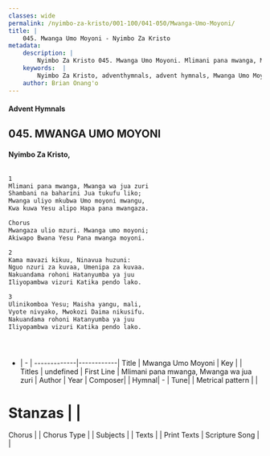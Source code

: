 ```yaml
---
classes: wide
permalink: /nyimbo-za-kristo/001-100/041-050/Mwanga-Umo-Moyoni/
title: |
    045. Mwanga Umo Moyoni - Nyimbo Za Kristo
metadata:
    description: |
        Nyimbo Za Kristo 045. Mwanga Umo Moyoni. Mlimani pana mwanga, Mwanga wa jua zuri Shambani na baharini Jua tukufu liko; Mwanga uliyo mkubwa Umo moyoni mwangu, Kwa kuwa Yesu alipo Hapa pana mwangaza.  Chorus Mwangaza ulio mzuri. Mwanga umo moyoni; Akiwapo Bwana Yesu Pana mwanga moyoni.  
    keywords:  |
        Nyimbo Za Kristo, adventhymnals, advent hymnals, Mwanga Umo Moyoni, Mlimani pana mwanga, Mwanga wa jua zuri. 
    author: Brian Onang'o
---
```


#### Advent Hymnals
## 045. MWANGA UMO MOYONI
####  Nyimbo Za Kristo,

```txt

1
Mlimani pana mwanga, Mwanga wa jua zuri
Shambani na baharini Jua tukufu liko;
Mwanga uliyo mkubwa Umo moyoni mwangu,
Kwa kuwa Yesu alipo Hapa pana mwangaza.

Chorus
Mwangaza ulio mzuri. Mwanga umo moyoni;
Akiwapo Bwana Yesu Pana mwanga moyoni.

2
Kama mavazi kikuu, Ninavua huzuni:
Nguo nzuri za kuvaa, Umenipa za kuvaa.
Nakuandama rohoni Hatanyumba ya juu
Iliyopambwa vizuri Katika pendo lako.

3
Ulinikomboa Yesu; Maisha yangu, mali,	
Vyote nivyako, Mwokozi Daima nikusifu.
Nakuandama rohoni Hatanyumba ya juu
Iliyopambwa vizuri Katika pendo lako.





```

- |   -  |
-------------|------------|
Title | Mwanga Umo Moyoni |
Key |  |
Titles | undefined |
First Line | Mlimani pana mwanga, Mwanga wa jua zuri |
Author | 
Year | 
Composer| |
Hymnal|  - |
Tune|  |
Metrical pattern | |
# Stanzas |  |
Chorus |  |
Chorus Type |  |
Subjects | |
Texts |  |
Print Texts | 
Scripture Song |  |
    
